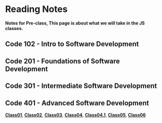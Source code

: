 # Reading Notes

**Notes for Pre-class, This page is about what we will take in the JS classes.**

## Code 102 - Intro to Software Development
## Code 201 - Foundations of Software Development
## Code 301 - Intermediate Software Development
## Code 401 - Advanced Software Development

**[Class01](Class01.md)**,
**[Class02](Class02.md)**,
**[Class03](Class03.md)**,
**[Class04](Class04.md)**,
**[Class04.1](Class4,1.md)**,
**[Class05](Class05.md)**,
**[Class06](Class06.md)**
